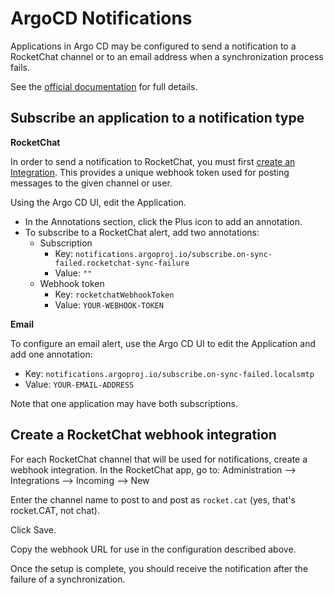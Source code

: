 # ArgoCD Notifications

Applications in Argo CD may be configured to send a notification to a RocketChat channel or to an email address when a synchronization process fails.

See the [official documentation](https://argocd-notifications.readthedocs.io/en/stable/) for full details.

## Subscribe an application to a notification type
**RocketChat**

In order to send a notification to RocketChat, you must first [create an Integration](#create-webhook-integration).  This provides a unique webhook token used for posting messages to the given channel or user.

Using the Argo CD UI, edit the Application.
* In the Annotations section, click the Plus icon to add an annotation.
* To subscribe to a RocketChat alert, add two annotations:
    * Subscription
        * Key: `notifications.argoproj.io/subscribe.on-sync-failed.rocketchat-sync-failure`
        * Value: `""`
    * Webhook token
        * Key: `rocketchatWebhookToken`
        * Value: `YOUR-WEBHOOK-TOKEN`

**Email**

To configure an email alert, use the Argo CD UI to edit the Application and add one annotation:
* Key: `notifications.argoproj.io/subscribe.on-sync-failed.localsmtp`
* Value: `YOUR-EMAIL-ADDRESS`

Note that one application may have both subscriptions.

## Create a RocketChat webhook integration <a name="create-webhook-integration"></a>
For each RocketChat channel that will be used for notifications, create a webhook integration.  In the RocketChat app, go to:
Administration --> Integrations --> Incoming --> New

Enter the channel name to post to and post as `rocket.cat` (yes, that's rocket.CAT, not chat).

Click Save.

Copy the webhook URL for use in the configuration described above.

Once the setup is complete, you should receive the notification after the failure of a synchronization.

